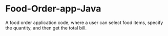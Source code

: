 # Food-Order-app-Java
A food order application code, where a user can select food items, specify the quantity, and then get the total bill.
